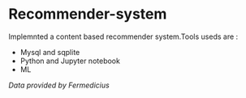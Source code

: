 # Recommender-system
Implemnted a content based recommender system.Tools useds are :
  *   Mysql and sqplite
  *   Python and Jupyter notebook
  *   ML

*Data provided by Fermedicius*
